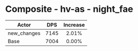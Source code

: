 # Composite - hv-as - night_fae
| Actor | DPS | Increase |
|---|:---:|:---:|
|new_changes|7145|2.01%|
|Base|7004|0.00%|
